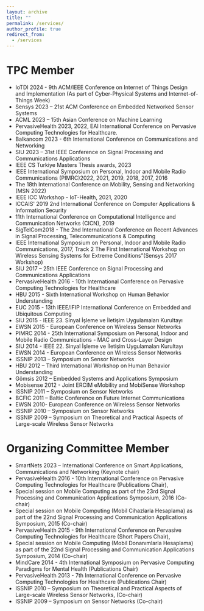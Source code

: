 ```yaml
---
layout: archive
title: ""
permalink: /services/
author_profile: true
redirect_from:
  - /services
---
```


TPC Member
=========================    
- IoTDI 2024 - 9th ACM/IEEE Conference on Internet of Things Design and Implementation (As part of Cyber-Physical Systems and Internet-of-Things Week)
- Sensys 2023 – 21st ACM Conference on Embedded Networked Sensor Systems
- ACML 2023 – 15th Asian Conference on Machine Learning
- PervasiveHealth 2023, 2022, EAI International Conference on Pervasive Computing Technologies for Healthcare.
- Balkancom 2023 - 6th International Conference on Communications and Networking
- SIU 2023 – 31st IEEE Conference on Signal Processing and Communications Applications
- IEEE CS Turkiye Masters Thesis awards, 2023
- IEEE International Symposium on Personal, Indoor and Mobile Radio Communications (PIMRC)2022, 2021, 2019, 2018, 2017, 2016
- The 18th International Conference on Mobility, Sensing and Networking (MSN 2022)
- IEEE ICC Workshop - IoT-Health, 2021, 2020
- ICCAIS' 2019 2nd International Conference on Computer Applications & Information Security
- 11th International Conference on Computational Intelligence and Communication Networks (CICN), 2019
- SigTelCom2018 - The 2nd International Conference on Recent Advances in  Signal Processing, Telecommunications & Computing
- IEEE International Symposium on Personal, Indoor and Mobile Radio Communications, 2017, Track 2 The First International Workshop on Wireless Sensing Systems for Extreme Conditions”(Sensys 2017 Workshop)
- SIU 2017 – 25th IEEE Conference on Signal Processing and Communications Applications
- PervasiveHealth 2016 - 10th International Conference on Pervasive Computing Technologies for Healthcare
- HBU 2015 -  Sixth International Workshop on Human Behavior Understanding
- EUC 2015 - 13th IEEE/IFIP International Conference on Embedded and Ubiquitous Computing
- SIU 2015 - IEEE 23. Sinyal İşleme ve İletişim Uygulamaları Kurultayı
- EWSN 2015 - European Conference on Wireless Sensor Networks
- PIMRC 2014 - 25th International Symposium on Personal, Indoor and Mobile Radio Communications - MAC and 	Cross-Layer Design
- SIU 2014 - IEEE 22. Sinyal İşleme ve İletişim Uygulamaları Kurultayı
- EWSN 2014 - European Conference on Wireless Sensor Networks
- ISSNIP 2013 – Symposium on Sensor Networks
- HBU 2012 – Third International Workshop on Human Behavior Understanding
- Gömsis 2012 – Embedded Systems and Applications Symposium
- Mobisense 2012 - Joint ERCIM eMobility and MobiSense Workshop
- ISSNIP 2011 – Symposium on Sensor Networks
- BCFIC 2011 – Baltic Conference on Future Internet Communications
- EWSN 2010- European Conference on Wireless Sensor Networks
- ISSNIP 2010 – Symposium on Sensor Networks
- ISSNIP 2009 – Symposium on Theoretical and Practical Aspects of Large-scale Wireless Sensor Networks 

Organizing Committee Member
=========================   
- SmartNets 2023 – International Conference on Smart Applications, Communications and Networking (Keynote chair)
- PervasiveHealth 2016 - 10th International Conference on Pervasive Computing Technologies for Healthcare (Publications Chair),
- Special session on Mobile Computing as part of the 23rd Signal Processing and Communication Applications Symposium, 2016 (Co-chair)
- Special session on Mobile Computing (Mobil Cihazlarla Hesaplama) as part of the 22nd Signal Processing and Communication Applications Symposium, 2015 (Co-chair)
- PervasiveHealth 2015 - 9th International Conference on Pervasive Computing Technologies for Healthcare (Short 	Papers Chair),
- Special session on Mobile Computing (Mobil Donanımlarla Hesaplama) as part of the 22nd Signal Processing and Communication Applications Symposium, 2014 (Co-chair)
- MindCare 2014 - 4th International Symposium on Pervasive Computing Paradigms for Mental Health (Publications	Chair)
- PervasiveHealth 2013 - 7th International Conference on Pervasive Computing Technologies for Healthcare (Publications Chair)
- ISSNIP 2010 – Symposium on Theoretical and Practical Aspects of Large-scale Wireless Sensor Networks, (Co-chair)
- ISSNIP 2009 – Symposium on Sensor Networks (Co-chair)


